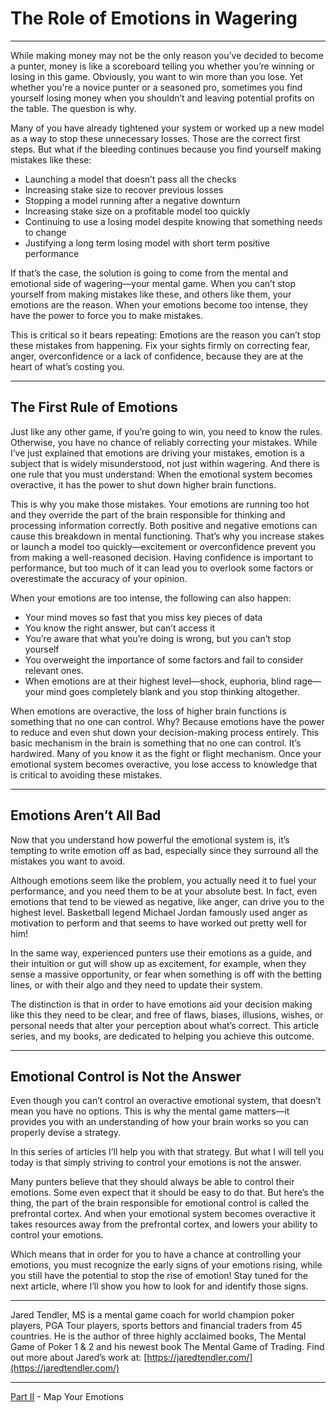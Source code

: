 # The Role of Emotions in Wagering

---

While making money may not be the only reason you’ve decided to become a punter, money is like a scoreboard telling you whether you’re winning or losing in this game. Obviously, you want to win more than you lose. Yet whether you're a novice punter or a seasoned pro, sometimes you find yourself losing money when you shouldn’t and leaving potential profits on the table. The question is why.

Many of you have already tightened your system or worked up a new model as a way to stop these unnecessary losses. Those are the correct first steps. But what if the bleeding continues because you find yourself making mistakes like these: 
- Launching a model  that doesn’t pass all the checks
- Increasing stake size to recover previous losses
- Stopping a model running after a negative downturn
- Increasing stake size on a profitable model too quickly
- Continuing to use a losing model despite knowing that something needs to change
- Justifying a long term losing model with short term positive performance

If that’s the case, the solution is going to come from the mental and emotional side of wagering—your mental game. When you can’t stop yourself from making mistakes like these, and others like them, your emotions are the reason. When your emotions become too intense, they have the power to force you to make mistakes. 

This is critical so it bears repeating: Emotions are the reason  you can’t stop these mistakes from happening. Fix your sights firmly on correcting fear, anger, overconfidence or a lack of confidence, because they are at the heart of what’s costing you. 

---

## The First Rule of Emotions
Just like any other game, if you’re going to win, you need to know the rules. Otherwise, you have no chance of reliably correcting your mistakes. While I’ve just explained that emotions are driving your mistakes, emotion is a subject that is widely misunderstood, not just within wagering. And there is one rule that you must understand: When the emotional system becomes overactive, it has the power to shut down higher brain functions.

This is why you make those mistakes. Your emotions are running too hot and they override the part of the brain responsible for thinking and processing information correctly. Both positive and negative emotions can cause this breakdown in mental functioning. That’s why you increase stakes or launch a model too quickly—excitement or overconfidence prevent you from making a well-reasoned decision. Having confidence is important to performance, but too much of it can lead you to overlook some factors or overestimate the accuracy of your opinion.

When your emotions are too intense, the following can also happen:
- Your mind moves so fast that you miss key pieces of data
- You know the right answer, but can’t access it
- You’re aware that what you’re doing is wrong, but you can’t stop yourself
- You overweight the importance of some factors and fail to consider relevant ones.
- When emotions are at their highest level—shock, euphoria, blind rage—your mind goes completely blank and you stop thinking altogether.

When emotions are overactive, the loss of higher brain functions is something that no one can control. Why? Because emotions have the power to reduce and even shut down your decision-making process entirely. This basic mechanism in the brain is something that no one can control. It’s hardwired. Many of you know it as the fight or flight mechanism. Once your emotional system becomes overactive, you lose access to knowledge that is critical to avoiding these mistakes.

---

## Emotions Aren’t All Bad 
Now that you understand how powerful the emotional system is, it’s tempting to write emotion off as bad, especially since they surround all the mistakes you want to avoid. 

Although emotions seem like the problem, you actually need it to fuel your performance, and you need them to be at your absolute best. In fact, even emotions that tend to be viewed as negative, like anger, can drive you to the highest level. Basketball legend Michael Jordan famously used anger as motivation to perform and that seems to have worked out pretty well for him!

In the same way, experienced punters use their emotions as a guide, and their intuition or gut will show up as excitement, for example, when they sense a massive opportunity, or fear when something is off with the betting lines, or with their algo and they need to update their system.

The distinction is that in order to have emotions aid your decision making like this they need to be clear, and free of flaws, biases, illusions, wishes, or personal needs that alter your perception about what’s correct. This article series, and my books, are dedicated to helping you achieve this outcome.

---

## Emotional Control is Not the Answer
Even though you can’t control an overactive emotional system, that doesn’t mean you have no options. This is why the mental game matters—it provides you with an understanding of how your brain works so you can properly devise a strategy. 

In this series of articles I’ll help you with that strategy. But what I will tell you today is that simply striving to control your emotions is not the answer.

Many punters believe that they should always be able to control their emotions. Some even expect that it should be easy to do that. But here’s the thing, the part of the brain responsible for emotional control is called the prefrontal cortex. And when your emotional system becomes overactive it takes resources away from the prefrontal cortex, and lowers your ability to control your emotions. 

Which means that in order for you to have a chance at controlling your emotions, you must recognize the early signs of your emotions rising, while you still have the potential to stop the rise of emotion! Stay tuned for the next article, where I’ll show you how to look for and identify those signs.

---

Jared Tendler, MS is a mental game coach for world champion poker players, PGA Tour players, sports bettors and financial traders from 45 countries. He is the author of three highly acclaimed books, The Mental Game of Poker 1 & 2 and his newest book The Mental Game of Trading. Find out more about Jared’s work at: [https://jaredtendler.com/](https://jaredtendler.com/) 

---

[Part II](../mapYourEmotions) - Map Your Emotions